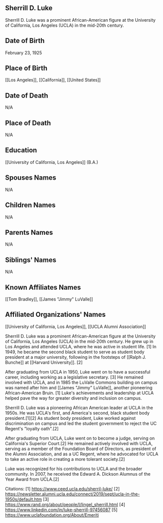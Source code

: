 ## Sherrill D. Luke

Sherrill D. Luke was a prominent African-American figure at the University of California, Los Angeles (UCLA) in the mid-20th century.

## Date of Birth
February 23, 1925

## Place of Birth
[[Los Angeles]], [[California]], [[United States]]

## Date of Death
N/A

## Place of Death
N/A

## Education
[[University of California, Los Angeles]] (B.A.)

## Spouses Names
N/A

## Children Names
N/A

## Parents Names
N/A

## Siblings' Names
N/A

## Known Affiliates Names
[[Tom Bradley]], [[James "Jimmy" LuValle]]

## Affiliated Organizations' Names
[[University of California, Los Angeles]], [[UCLA Alumni Association]]

Sherrill D. Luke was a prominent African-American figure at the University of California, Los Angeles (UCLA) in the mid-20th century. He grew up in Los Angeles and attended UCLA, where he was active in student life. [1] In 1949, he became the second black student to serve as student body president at a major university, following in the footsteps of [[Ralph J. Bunche]] at [[Harvard University]]. [2] 

After graduating from UCLA in 1950, Luke went on to have a successful career, including working as a legislative secretary. [3] He remained involved with UCLA, and in 1985 the LuValle Commons building on campus was named after him and [[James "Jimmy" LuValle]], another pioneering African-American Bruin. [1] Luke's achievements and leadership at UCLA helped pave the way for greater diversity and inclusion on campus.

Sherrill D. Luke was a pioneering African American leader at UCLA in the 1950s. He was UCLA's first, and America's second, black student body president.[1][2] As student body president, Luke worked against discrimination on campus and led the student government to reject the UC Regent's "loyalty oath".[2] 

After graduating from UCLA, Luke went on to become a judge, serving on California's Superior Court.[2] He remained actively involved with UCLA, serving as a member of the Foundation Board of Directors, as president of the Alumni Association, and as a UC Regent, where he advocated for UCLA to take an active role in creating a more tolerant society.[2]

Luke was recognized for his contributions to UCLA and the broader community. In 2007, he received the Edward A. Dickson Alumnus of the Year Award from UCLA.[2]

Citations:
[1] https://www.ceed.ucla.edu/sherril-luke/
[2] https://newsletter.alumni.ucla.edu/connect/2019/sept/ucla-in-the-1950s/default.htm
[3] https://www.rand.org/about/people/l/lingel_sherrill.html
[4] https://www.linkedin.com/in/luke-sherrill-97456087
[5] https://www.uclafoundation.org/About/Emeriti